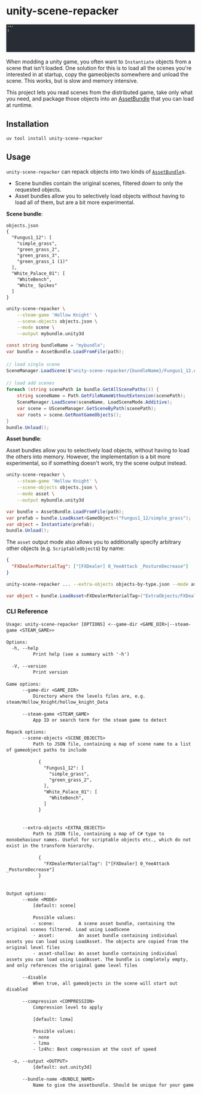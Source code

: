# unity-scene-repacker

![demo asciicast](./docs/demo-cast.svg)

When modding a unity game, you often want to `Instantiate` objects from a scene that isn't loaded.
One solution for this is to load all the scenes you're interested in at startup, copy the gameobjects somewhere and unload the scene.
This works, but is slow and memory intensive.

This project lets you read scenes from the distributed game, take only what you need, and package those objects into an [AssetBundle](https://docs.unity3d.com/Manual/AssetBundlesIntro.html) that you can load at runtime.

## Installation

```sh
uv tool install unity-scene-repacker
```

## Usage

`unity-scene-repacker` can repack objects into two kinds of [`AssetBundle`](https://docs.unity3d.com/ScriptReference/AssetBundle.html)s.
- Scene bundles contain the original scenes, filtered down to only the requested objects.
- Asset bundles allow you to selectively load objects without having to load all of them, but are a bit more experimental.

**Scene bundle**:

```jsonc
objects.json
{
  "Fungus1_12": [
    "simple_grass",
    "green_grass_2",
    "green_grass_3",
    "green_grass_1 (1)"
  ],
  "White_Palace_01": [
    "WhiteBench",
    "White_ Spikes"
  ]
}
```

```sh
unity-scene-repacker \
    --steam-game 'Hollow Knight' \
    --scene-objects objects.json \
    --mode scene \
    --output mybundle.unity3d
```


```cs
const string bundleName = "mybundle";
var bundle = AssetBundle.LoadFromFile(path);

// load single scene
SceneManager.LoadScene($"unity-scene-repacker/{bundleName}/Fungus1_12.unity")

// load add scenes
foreach (string scenePath in bundle.GetAllScenePaths()) {
    string sceneName = Path.GetFileNameWithoutExtension(scenePath);
    SceneManager.LoadScene(sceneName, LoadSceneMode.Additive);
    var scene = USceneManager.GetSceneByPath(scenePath);
    var roots = scene.GetRootGameObjects();
}
bundle.Unload();
```

**Asset bundle**:

Asset bundles allow you to selectively load objects, without having to load the others into memory.
However, the implementation is a bit more experimental, so if something doesn't work, try the scene output instead.

```sh
unity-scene-repacker \
    --steam-game 'Hollow Knight' \
    --scene-objects objects.json \
    --mode asset \
    --output mybundle.unity3d
```


```cs
var bundle = AssetBundle.LoadFromFile(path);
var prefab = bundle.LoadAsset<GameObject>("Fungus1_12/simple_grass");
var object = Instantiate(prefab);
bundle.Unload();
```

The `asset` output mode also allows you to additionally specify arbitrary other objects (e.g. `ScriptableObject`s) by name:

```json
{
  "FXDealerMaterialTag": ["[FXDealer] 0_YeeAttack _PostureDecrease"]
}
```

```sh
unity-scene-repacker ... --extra-objects objects-by-type.json --mode asset
```

```cs
var object = bundle.LoadAsset<FXDealerMaterialTag>("ExtraObjects/FXDealerMaterialTag/[FXDealer] 0_YeeAttack _PostureDecrease.prefab");
```

### CLI Reference

```
Usage: unity-scene-repacker [OPTIONS] <--game-dir <GAME_DIR>|--steam-game <STEAM_GAME>>

Options:
  -h, --help
          Print help (see a summary with '-h')

  -V, --version
          Print version

Game options:
      --game-dir <GAME_DIR>
          Directory where the levels files are, e.g. steam/Hollow_Knight/hollow_knight_Data

      --steam-game <STEAM_GAME>
          App ID or search term for the steam game to detect

Repack options:
      --scene-objects <SCENE_OBJECTS>
          Path to JSON file, containing a map of scene name to a list of gameobject paths to include

            {
              "Fungus1_12": [
                "simple_grass",
                "green_grass_2",
              ],
              "White_Palace_01": [
                "WhiteBench",
              ]
            }


      --extra-objects <EXTRA_OBJECTS>
          Path to JSON file, containing a map of C# type to monobehaviour names. Useful for scriptable objects etc., which do not exist in the transform hierarchy.

            {
              "FXDealerMaterialTag": ["[FXDealer] 0_YeeAttack _PostureDecrease"]
            }


Output options:
      --mode <MODE>
          [default: scene]

          Possible values:
          - scene:         A scene asset bundle, containing the original scenes filtered. Load using LoadScene
          - asset:         An asset bundle containing individual assets you can load using LoadAsset. The objects are copied from the original level files
          - asset-shallow: An asset bundle containing individual assets you can load using LoadAsset. The bundle is completely empty, and only references the original game level files

      --disable
          When true, all gameobjects in the scene will start out disabled

      --compression <COMPRESSION>
          Compression level to apply

          [default: lzma]

          Possible values:
          - none
          - lzma
          - lz4hc: Best compression at the cost of speed

  -o, --output <OUTPUT>
          [default: out.unity3d]

      --bundle-name <BUNDLE_NAME>
          Name to give the assetbundle. Should be unique for your game
```
